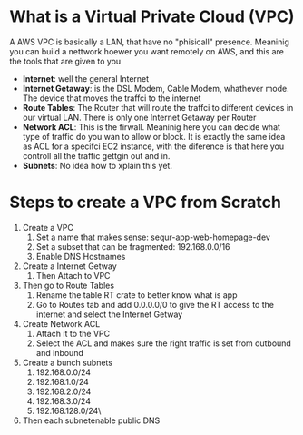 # What is a Virtual Private Cloud (VPC)

A AWS VPC is basically a LAN, that have no "phisicall" presence. Meaninig you can build a nettwork hoewer you want remotely on AWS, and this are the tools that are given to you

- **Internet**: well the general Internet
- **Internet Getaway**: is the DSL Modem, Cable Modem, whathever mode. The device that moves the traffci to the internet
- **Route Tables**: The Router that will route the traffci to different devices in our virtual LAN. There is only one Internet Getaway per Router
- **Network ACL**: This is the firwall. Meaninig here you can decide what type of traffic do you wan to allow or block. It is exactly the same idea as ACL for a specifci EC2 instance, with the diference is that here you controll all the traffic gettgin out and in.
- **Subnets**: No idea how to xplain this yet.

# Steps to create a VPC from Scratch

1. Create a VPC
    1. Set a name that makes sense: sequr-app-web-homepage-dev
    2. Set a subset that can be fragmented: 192.168.0.0/16
    3. Enable DNS Hostnames
2. Create a Internet Getway
    1. Then Attach to VPC
3. Then go to Route Tables
    1. Rename the table RT crate to better know what is app
    2. Go to Routes tab and add 0.0.0.0/0 to give the RT access to the internet and select the Internet Getway
4. Create Network ACL
    1. Attach it to the VPC
    2. Select the ACL and makes sure the right traffic is set from outbound and inbound
5. Create a bunch subnets
    1. 192.168.0.0/24
    2. 192.168.1.0/24
    3. 192.168.2.0/24
    4. 192.168.3.0/24
    5. 192.168.128.0/24\
6. Then each subnetenable public DNS

